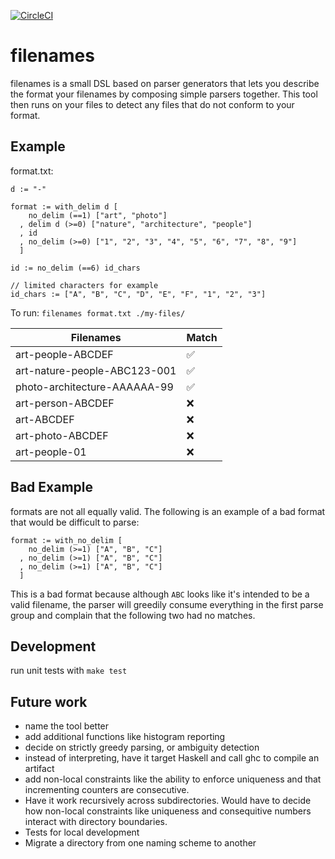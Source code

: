 [![CircleCI](https://circleci.com/gh/nathaniel-may/filenames.svg?style=svg)](https://circleci.com/gh/nathaniel-may/filenames)

# filenames

filenames is a small DSL based on parser generators that lets you describe the format your filenames by composing simple parsers together. This tool then runs on your files to detect any files that do not conform to your format.

## Example

format.txt:

```
d := "-"

format := with_delim d [
    no_delim (==1) ["art", "photo"]
  , delim d (>=0) ["nature", "architecture", "people"]
  , id
  , no_delim (>=0) ["1", "2", "3", "4", "5", "6", "7", "8", "9"]
  ]

id := no_delim (==6) id_chars

// limited characters for example
id_chars := ["A", "B", "C", "D", "E", "F", "1", "2", "3"]
```

To run:
`filenames format.txt ./my-files/`

| Filenames                    | Match |
|------------------------------|-------|
| art-people-ABCDEF            | ✅    |
| art-nature-people-ABC123-001 | ✅    |
| photo-architecture-AAAAAA-99 | ✅    |
| art-person-ABCDEF            | ❌    |
| art-ABCDEF                   | ❌    |
| art-photo-ABCDEF             | ❌    |
| art-people-01                | ❌    |

## Bad Example
formats are not all equally valid. The following is an example of a bad format that would be difficult to parse:

```
format := with_no_delim [
    no_delim (>=1) ["A", "B", "C"]
  , no_delim (>=1) ["A", "B", "C"]
  , no_delim (>=1) ["A", "B", "C"]
  ]
```

This is a bad format because although `ABC` looks like it's intended to be a valid filename, the parser will greedily consume everything in the first parse group and complain that the following two had no matches.

## Development

run unit tests with `make test`

## Future work
- name the tool better
- add additional functions like histogram reporting
- decide on strictly greedy parsing, or ambiguity detection
- instead of interpreting, have it target Haskell and call ghc to compile an artifact
- add non-local constraints like the ability to enforce uniqueness and that incrementing counters are consecutive. 
- Have it work recursively across subdirectories. Would have to decide how non-local constraints like uniqueness and consequitive numbers interact with directory boundaries.
- Tests for local development
- Migrate a directory from one naming scheme to another
